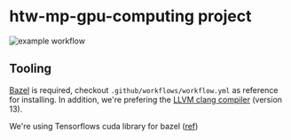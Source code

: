 # htw-mp-gpu-computing project

![example workflow](https://github.com/xvzf/htw-mp-gpu-computing/actions/workflows/workflow.yml/badge.svg)


## Tooling
[Bazel](https://bazel.build) is required, checkout `.github/workflows/workflow.yml` as reference for installing.
In addition, we're prefering the [LLVM clang compiler](https://clang.llvm.org) (version 13).

We're using Tensorflows cuda library for bazel ([ref](https://github.com/tensorflow/runtime/tree/master/third_party/rules_cuda))
